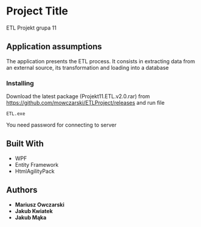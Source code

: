 # Project Title

ETL Projekt grupa 11

## Application assumptions

The application presents the ETL process. It consists in extracting data from an external source, its transformation and loading into a database

### Installing

Download the latest package (Projekt11.ETL.v2.0.rar) from https://github.com/mowczarski/ETLProject/releases and run file

```
ETL.exe
```

You need password for connecting to server

## Built With

* WPF
* Entity Framework
* HtmlAgilityPack

## Authors

* **Mariusz Owczarski**
* **Jakub Kwiatek**
* **Jakub Mąka**
